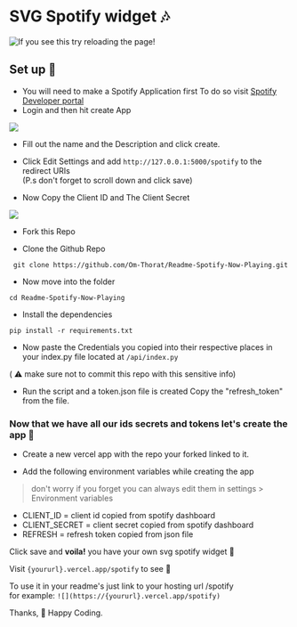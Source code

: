 # SVG Spotify widget 🎶

![If you see this try reloading the page!](https://notom.vercel.app/spotify)

## Set up 👀

* You will need to make a Spotify Application first To do so visit [Spotify Developer portal](https://developer.spotify.com/dashboard/applications)  
* Login and then hit create App

![](./assets/create.png)

* Fill out the name and the Description and click create.

* Click Edit Settings and add `http://127.0.0.1:5000/spotify` to the redirect URIs  
(P.s don't forget to scroll down and click save)

* Now Copy the Client ID and The Client Secret

![](./assets/creds.png)

* Fork this Repo

* Clone the Github Repo

``` git clone https://github.com/Om-Thorat/Readme-Spotify-Now-Playing.git```

* Now move into the folder

```cd Readme-Spotify-Now-Playing```

* Install the dependencies

```pip install -r requirements.txt```

* Now paste the Credentials you copied into their respective places in your index.py file located at `/api/index.py`

( ⚠️ make sure not to commit this repo with this sensitive info)

* Run the script and a token.json file is created Copy the "refresh_token" from the file.

### Now that we have all our ids secrets and tokens let's create the app 👀

* Create a new vercel app with the repo your forked linked to it.

* Add the following environment variables while creating the app 
> don't worry if you forget you can always edit them in settings > Environment variables

* CLIENT_ID = client id copied from spotify dashboard  
* CLIENT_SECRET = client secret copied from spotify dashboard
* REFRESH = refresh token copied from json file

Click save and **voila!** you have your own svg spotify widget 🎉

Visit ```{yoururl}.vercel.app/spotify``` to see 👀

To use it in your readme's just link to your hosting url /spotify  
for example:
```![](https://{yoururl}.vercel.app/spotify)```

Thanks,
💖 Happy Coding.
